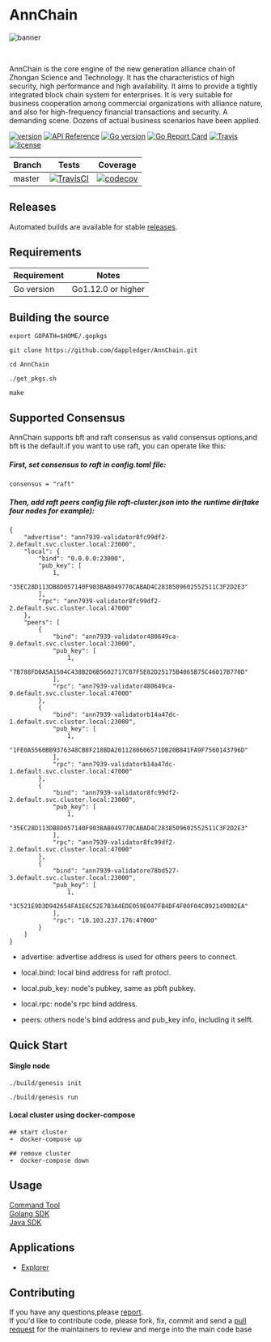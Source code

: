 # AnnChain

![banner](docs/img/ann.png)

<br/>

AnnChain is the core engine of the new generation alliance chain of Zhongan Science and Technology. It has the characteristics of high security, high performance and high availability. It aims to provide a tightly integrated block chain system for enterprises. It is very suitable for business cooperation among commercial organizations with alliance nature, and also for high-frequency financial transactions and security. A demanding scene. Dozens of actual business scenarios have been applied.

[![version](https://img.shields.io/github/v/tag/dappledger/AnnChain.svg?sort=semver)](https://github.com/dappledger/AnnChain/releases/latest)
[![API Reference](https://camo.githubusercontent.com/915b7be44ada53c290eb157634330494ebe3e30a/68747470733a2f2f676f646f632e6f72672f6769746875622e636f6d2f676f6c616e672f6764646f3f7374617475732e737667)](https://godoc.org/github.com/dappledger/AnnChain)
[![Go version](https://img.shields.io/badge/go-1.12.0-blue.svg)](https://github.com/moovweb/gvm)
[![Go Report Card](https://goreportcard.com/badge/github.com/dappledger/AnnChain)](https://goreportcard.com/report/github.com/dappledger/AnnChain)
[![Travis](https://travis-ci.org/dappledger/AnnChain.svg?branch=master)](https://travis-ci.org/dappledger/AnnChain)
[![license](https://img.shields.io/github/license/dappledger/AnnChain.svg)](https://github.com/dappledger/AnnChain/blob/master/LICENSE)

| Branch | Tests                                                                                                                                                | Coverage                                                                                                                             |
| ------ | ---------------------------------------------------------------------------------------------------------------------------------------------------- | ------------------------------------------------------------------------------------------------------------------------------------ |
| master | [![TravisCI](https://travis-ci.org/dappledger/AnnChain.svg?branch=master)](https://travis-ci.org/dappledger/AnnChain)  | [![codecov](https://codecov.io/gh/dappledger/AnnChain/branch/master/graph/badge.svg)](https://codecov.io/gh/dappledger/AnnChain) |



## Releases

Automated builds are available for stable [releases](https://github.com/dappledger/AnnChain/releases).



## Requirements

| Requirement | Notes              |
| ----------- | ------------------ |
| Go version  | Go1.12.0 or higher |


## Building the source 

``` shell
export GOPATH=$HOME/.gopkgs

git clone https://github.com/dappledger/AnnChain.git

cd AnnChain

./get_pkgs.sh

make
```

## Supported Consensus

AnnChain supports bft and raft consensus as valid consensus options,and bft is the default.if you want to use raft, you can operate like this:

##### First, set consensus to raft in config.toml file:

``` shell
consensus = "raft"
```

##### Then, add raft peers config file raft-cluster.json into the runtime dir(take four nodes for example):

``` shell
{
    "advertise": "ann7939-validator8fc99df2-2.default.svc.cluster.local:23000",
    "local": {
        "bind": "0.0.0.0:23000",
        "pub_key": [
            1,
            "35EC28D113DB8D057140F903BAB049770CABAD4C2838509602552511C3F2D2E3"
        ],
        "rpc": "ann7939-validator8fc99df2-2.default.svc.cluster.local:47000"
    },
    "peers": [
        {
            "bind": "ann7939-validator480649ca-0.default.svc.cluster.local:23000",
            "pub_key": [
                1,
                "7B788FD0A5A1504C438B2D6B5602717C07F5E82D25175B4065B75C46017B770D"
            ],
            "rpc": "ann7939-validator480649ca-0.default.svc.cluster.local:47000"
        },
        {
            "bind": "ann7939-validatorb14a47dc-1.default.svc.cluster.local:23000",
            "pub_key": [
                1,
                "1FE0A5560BB9376348CB8F218BDA2011280606571DB20B841FA9F7560143796D"
            ],
            "rpc": "ann7939-validatorb14a47dc-1.default.svc.cluster.local:47000"
        },
        {
            "bind": "ann7939-validator8fc99df2-2.default.svc.cluster.local:23000",
            "pub_key": [
                1,
                "35EC28D113DB8D057140F903BAB049770CABAD4C2838509602552511C3F2D2E3"
            ],
            "rpc": "ann7939-validator8fc99df2-2.default.svc.cluster.local:47000"
        },
        {
            "bind": "ann7939-validatore78bd527-3.default.svc.cluster.local:23000",
            "pub_key": [
                1,
                "3C521E9D3D942654FA1E6C52E7B3A4EDE059E047FB4DF4F00F04C092149002EA"
            ],
            "rpc": "10.103.237.176:47000"
        }
    ]
}
```

* advertise: advertise address is used for others peers to connect.

* local.bind: local bind address for raft protocl.

* local.pub_key: node's pubkey, same as pbft pubkey.

* local.rpc: node's rpc bind address.

* peers: others node's bind address and pub_key info, including it selft.


## Quick Start

#### Single node

``` shell
./build/genesis init

./build/genesis run
```

#### Local cluster using docker-compose

``` shell
## start cluster
➜  docker-compose up

## remove cluster
➜  docker-compose down
```

## Usage

[Command Tool](https://github.com/dappledger/AnnChain/tree/master/docs/cmd.md)
<br/>
[Golang SDK](https://github.com/dappledger/AnnChain-go-sdk)
<br/>
[Java SDK](https://github.com/dappledger/ann-java-sdk)


## Applications

- [Explorer](https://github.com/dappledger/ann-explorer)



## Contributing

If you have any questions,please [report](https://github.com/dappledger/AnnChain/issues).
<br/>
If you'd like to contribute code, please fork, fix, commit and send a [pull request](https://github.com/dappledger/AnnChain/pulls) for the maintainers to review and merge into the main code base






